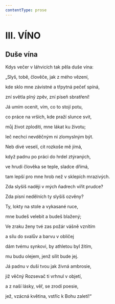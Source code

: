 ```yaml
---
contentType: prose
---
```


# III. VÍNO

## Duše vína

Kdys večer v láhvicích tak pěla duše vína:

„Slyš, tobě, člověče, jak z mého vězení,

kde sklo mne závistné a třpytná pečeť spíná,

zní světla plný zpěv, zní píseň sbratření!

Já umím ocenit, vím, co to stojí potu,

co práce na vrších, kde praží slunce svit,

můj život zploditi, mne lákat ku životu;

leč nechci nevděčným ni zlomyslným být.

Neb divé veselí, cit rozkoše mě jímá,

když padnu po práci do hrdel ztýraných,

ve hrudi člověka se teple, sladce dřímá,

tam lepší pro mne hrob než v sklepích mrazivých.

Zda slyšíš naději v mých ňadrech vířit prudce?

Zda písní nedělních ty slyšíš ozvěny?

Ty, lokty na stole a vykasané ruce,

mne budeš velebit a budeš blažený;

Ve zraku ženy tvé zas požár vášně vznítím

a sílu do svalův a barvu v obličej

dám tvému synkovi, by athletou byl žitím,

mu budu olejem, jenž sílit bude jej.

Já padnu v duši tvou jak živná ambrosie,

již věčný Rozsevač ti vrhnul v objetí,

a z naší lásky, věř, se zrodí poesie,

jež, vzácná květina, vstříc k Bohu zaletí!“
